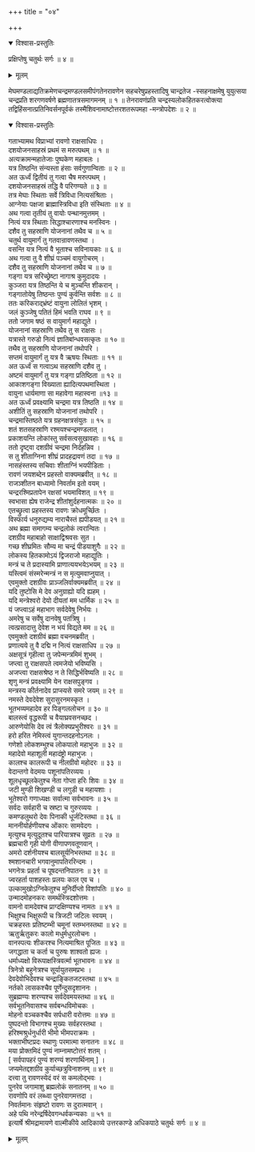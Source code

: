 +++
title = "०४"

+++

<details open><summary>विश्वास-प्रस्तुतिः</summary>

प्रक्षिप्तेषु चतुर्थः सर्गः ॥ ४ ॥
</details>

<details><summary>मूलम्</summary>

प्रक्षिप्तेषु चतुर्थः सर्गः ॥ ४ ॥
</details>

मेघमण्डलाद्यतिक्रमेणचन्द्रमण्डलसमीपंगतेनरावणेन सहचरेषुप्रहस्तादिषु चान्द्रतेज -स्सहनाक्षमेषु युयुत्सया चन्द्रप्रति शरगणवर्षणे ब्रह्मणातत्रसमागमनम् ॥ १ ॥ तेनरावणंप्रति चन्द्रस्यलोकहितकरत्वोक्त्या तद्विहिंसनात्प्रतिनिवर्सनपूर्वकं तस्मैशिवनामाष्टोत्तरशतरूपमहा -मन्त्रोपदेशः ॥ २ ॥

<details open><summary>विश्वास-प्रस्तुतिः</summary>

गताभ्यामथ विप्राभ्यां रावणो राक्षसाधिपः ।  
दशयोजनसाहस्रं प्रथमं स मरुत्पथम् ॥ १ ॥  
अत्यक्रामन्महातेजाः पुष्पकेण महाबलः ।  
यत्र तिष्ठन्ति संन्यस्ता हंसाः सर्वगुणान्विताः ॥ २ ॥  
अत ऊर्ध्वं द्वितीयं तु गत्वा चैष मरुत्पथम् ।  
दशयोजनसाहस्रं तद्धि वै परिगण्यते ॥ ३ ॥  
तत्र मेघाः स्थिताः सर्वे त्रिविधा नित्यसंश्रिताः ।  
आग्नेयाः पक्षजा ब्राह्मास्त्रिविधा इति संस्थिताः ॥ ४ ॥  
अथ गत्वा तृतीयं तु वायोः पन्थानमुत्तमम् ।  
नित्यं यत्र स्थिताः सिद्धाश्चारणाश्च मनस्विनः ।  
दशैव तु सहस्राणि योजनानां तथैव च ॥ ५ ॥  
चतुर्थ वायुमार्गं तु गतवान्रावणस्तथा ।  
वसन्ति यत्र नित्यं वै भूताश्च सविनायकाः ॥ ६ ॥  
अथ गत्वा तु वै शीघ्रं पञ्चमं वायुगोचरम् ।  
दशैव तु सहस्राणि योजनानां तथैव च ॥ ७ ॥  
गङ्गा यत्र सरिच्छ्रेष्टा नागाश्र कुमुदादयः ।  
कुञ्जरा यत्र तिष्ठन्ति ये च मुञ्चन्ति शीकरान् ।  
गङ्गातोयेषु तिष्ठन्तः पुण्यं कुर्वन्ति सर्वशः ॥ ८ ॥  
ततः करिकराद्भ्रंष्टं वायुना लोलितं भृशम् ।  
जलं कुञ्जेषु पतितं हिमं भवति राघव ॥ ९ ॥  
ततो जगाम षष्ठं स वायुमार्ग महाद्युते ।  
योजनानां सहस्राणि तथैव तु स राक्षसः ।  
यत्रास्ते गरुडो नित्यं ज्ञातिबांन्धवसत्कृतः ॥ १० ॥  
तथैव तु सहस्राणि योजनानां तथोपरि ।  
सप्तमं वायुमार्गं तु यत्र वै ऋषयः स्थिताः ॥ ११ ॥  
अत ऊर्ध्वं स गत्वाऽथ सहस्राणि दशैव तु ।  
अष्टमं वायुमार्गं तु यत्र गङ्गा प्रतिष्ठिता ॥ १२ ॥  
आकाशगङ्गा विख्याता ह्यादित्यपथमास्थिता ।  
वायुना धार्यमाणा सा महावेगा महास्वना ॥१३ ॥  
अत ऊर्ध्वं प्रवक्ष्यामि चन्द्रमा यत्र तिष्ठति ॥ १४ ॥  
अशीतिं तु सहस्राणि योजनानां तथोपरि ।  
चन्द्रमास्तिष्ठते यत्र ग्रहनक्षत्रसंयुतः ॥ १५ ॥  
शतं शतसहस्राणि रश्मयश्चन्द्रमण्डलात् ।  
प्रकाशयन्ति लोकांस्तु सर्वसत्वसुखावहाः ॥ १६ ॥  
ततो दृष्ट्वा दशग्रीवं चन्द्रमा निर्दहन्निव ।  
स तु शीताग्निना शीघ्रं प्रादहद्रावणं तदा ॥ १७ ॥  
नासहंस्तस्य सचिवाः शीताग्निं भयपीडिताः ।  
रावणं जयशब्देन प्रहस्तो वाक्यमब्रवीत् ॥ १८ ॥  
राजञ्शीतन बाध्यामो निवर्ताम इतो वयम् ।  
चन्द्ररश्मिप्रतापेन रक्षसां भयमाविशत् ॥ १९ ॥  
स्वभासा ह्येष राजेन्द्र शीतांशुर्दहनात्मकः ॥ २० ॥  
एतच्छ्रुत्वा प्रहस्तस्य रावणः क्रोधमूर्च्छितः ।  
विस्फार्य धनुरुद्यम्य नाराचैस्तं ह्यपीडयत् ॥ २१ ॥  
अथ ब्रह्मा समागम्य चन्द्रलोकं त्वरान्वितः ।  
दशग्रीव महाबाहो साक्षाद्विश्रवसः सुत ।  
गच्छ शीघ्रमितः सौम्य मा चन्द्रं पीडयाशुगैः ॥ २२ ॥  
लोकस्य हितकामोऽयं द्विजराजो महाद्युतिः ।  
मन्त्रं च ते प्रदास्यामि प्राणात्ययभयेऽभयम् ॥ २३ ॥  
यस्त्विमं संस्मरेन्मन्त्रं न स मृत्युमवाप्नुयात् ।  
एवमुक्तो दशग्रीवः प्राञ्जलिर्वाक्यमब्रवीत् ॥ २४ ॥  
यदि तुष्टोसि मे देव अनुग्राह्यो यदि ह्यहम् ।  
यदि मन्त्रेश्वरो देयो दीयतां मम धार्मिक ॥ २५ ॥  
यं जप्त्वाऽहं महाभाग सर्वदेवेषु निर्भयः ।  
अमरेषु च सर्वेषु दानवेषु पतत्रिषु ।  
त्वत्प्रसादात्तु देवेश न भयं विद्यते मम ॥ २६ ॥  
एवमुक्तो दशग्रीवं ब्रह्मा वचनमब्रवीत् ।  
प्रणात्यये तु वै दद्मि न नित्यं राक्षसाधिप ॥ २७ ॥  
अक्षसूत्रं गृहीत्वा तु जपेन्मन्त्रमिमं शुभम् ।  
जप्त्वा तु राक्षसपते त्वमजेयो भविष्यसि ।  
अजप्त्वा राक्षसश्रेष्ठ न ते सिद्धिर्भविष्यति ॥ २८ ॥  
शृणु मन्त्रं प्रवक्ष्यामि येन राक्षसपुङ्गव ।  
मन्त्रस्य कीर्तनादेव प्राप्स्यसे समरे जयम् ॥ २९ ॥  
नमस्ते देवदेवेश सुरासुरनमस्कृत ।  
भूतभव्यमहादेव हर पिङ्गललोचन ॥ ३० ॥  
बालस्त्वं वृद्धरूपी च वैयाघ्रवसनच्छद ।  
आरुणेयोसि देव त्वं त्रैलोक्यप्रभुरीश्वरः ॥ ३१ ॥  
हरो हरित नेमिस्त्वं युगान्तदहनोऽनलः ।  
गणेशो लोकशम्भुश्च लोकपालो महाभुजः ॥ ३२ ॥  
महादेवो महाशूली महादंष्ट्रो महाभुजः ।  
कालश्च कालरूपी च नीलग्रीवो महोदरः ॥ ३३ ॥  
वेदान्तगो वेदमयः पशूनांपतिरव्ययः ।  
शूलधृच्छूलकेतुश्च नेता गोप्ता हरिः शिवः ॥ ३४ ॥  
जटी मुण्डी शिखण्डी च लगुडी च महायशाः ।  
भूतेश्वरो गणाध्यक्षः सर्वात्मा सर्वभावनः ॥ ३५ ॥  
सर्वदः सर्वहारी च स्रष्टा च गुरुरव्ययः ।  
कमण्डलुथरो देवः पिनाकी धूर्जटिस्तथा ॥ ३६ ॥  
माननीयोर्हणीयश्च ओंकारः सामवेदगः ।  
मृत्युश्च मृत्युदूतश्च पारियात्रश्च सूव्रतः ॥ २७ ॥  
ब्रह्मचारी गृही योगी वीणापणवतूणवान् ।  
अमरो दर्शनीयश्च बालसूर्यनिभस्तथा ॥ ३८ ॥  
श्मशानचारी भगवानुमापतिररिन्दमः ।  
भगनेत्रः प्रहर्ता च पूषदन्तनिपातनः ॥ ३९ ॥  
ज्वरहर्ता पाशहस्तः प्रलयः काल एव च ।  
उल्कामुखोऽग्निकेतुश्च मुनिर्दीप्तो विशांपतिः ॥ ४० ॥  
उन्मादमोहनकरः समर्थस्त्रिदशोत्तमः ।  
वामनो वामदेवश्च प्राग्दक्षिण्यश्च नामतः ॥ ४१ ॥  
भिक्षुश्च भिक्षुरूपी च त्रिजटी जटिलः स्वयम् ।  
चक्रहस्तः प्रतिष्टम्भी चमूनां स्तम्भनस्तथा ॥ ४२ ॥  
ऋतुर्ऋतुकरः कालो मधुर्मधुरलोचनः ।  
वानस्पत्यः शीकरश्च नित्यमाश्रित पूजितः ॥ ४३ ॥  
जगद्धाता च कर्ता च पुरुषः शाश्वतो ह्यजः ।  
धर्माध्यक्षो विरूपाक्षस्त्रिवर्त्मा भूतभावनः ॥ ४४ ॥  
त्रिनेत्रो बहुनेत्रश्च सूर्यायुतसमप्रभः ।  
देवदेवोभिदेवश्च चन्द्राङ्कितजटस्तथा ॥ ४५ ॥  
नर्तको लासकश्चैव पूर्णेन्दुसदृशाननः ।  
सुब्रह्मण्यः शरण्यश्च सर्वदेवमयस्तथा ॥ ४६ ॥  
सर्वभूतनिवासश्च सर्वबन्धविमोचकः ।  
मोहनो वञ्चकश्चैव सर्पधारी वरोत्तमः ॥ ४७ ॥  
पुष्पदन्तो विभागश्च मुख्यः सर्वहरस्तथा ।  
हरिश्मश्रुर्धनुर्धारी भीमो भीमपराक्रमः ।  
भक्ताभीष्टप्रदः स्थाणुः परमात्मा सनातनः ॥ ४८ ॥  
मया प्रोक्तमिदं पुण्यं नाम्नामष्टोत्तरं शतम् ।  
\[ सर्वपापहरं पुण्यं शरण्यं शरणार्थिनाम् \] ।  
जप्यमेतद्दशग्रीव कुर्याच्छत्रुविनाशनम् ॥ ४९ ॥  
दत्त्वा तु रावणस्येदं वरं स कमलोद्भवः ।  
पुनरेव जगामाशु ब्रह्मलोकं सनातनम् ॥ ५० ॥  
रावणोपि वरं लब्ध्वा पुनरेवागमत्तदा ।  
निवर्तमानः संहृष्टो रावणः स दुरात्मवान् ।  
अहे पथि नरेन्द्रर्षिदेवगन्धर्वकन्यकाः ॥ ५१ ॥  
इत्यार्षे श्रीमद्रामायणे वाल्मीकीये आदिकाव्ये उत्तरकाण्डे अधिकपाठे चतुर्थः सर्गः ॥ ४ ॥
</details>

<details><summary>मूलम्</summary>

गताभ्यामथ विप्राभ्यां रावणो राक्षसाधिपः ।  
दशयोजनसाहस्रं प्रथमं स मरुत्पथम् ॥ १ ॥  
अत्यक्रामन्महातेजाः पुष्पकेण महाबलः ।  
यत्र तिष्ठन्ति संन्यस्ता हंसाः सर्वगुणान्विताः ॥ २ ॥  
अत ऊर्ध्वं द्वितीयं तु गत्वा चैष मरुत्पथम् ।  
दशयोजनसाहस्रं तद्धि वै परिगण्यते ॥ ३ ॥  
तत्र मेघाः स्थिताः सर्वे त्रिविधा नित्यसंश्रिताः ।  
आग्नेयाः पक्षजा ब्राह्मास्त्रिविधा इति संस्थिताः ॥ ४ ॥  
अथ गत्वा तृतीयं तु वायोः पन्थानमुत्तमम् ।  
नित्यं यत्र स्थिताः सिद्धाश्चारणाश्च मनस्विनः ।  
दशैव तु सहस्राणि योजनानां तथैव च ॥ ५ ॥  
चतुर्थ वायुमार्गं तु गतवान्रावणस्तथा ।  
वसन्ति यत्र नित्यं वै भूताश्च सविनायकाः ॥ ६ ॥  
अथ गत्वा तु वै शीघ्रं पञ्चमं वायुगोचरम् ।  
दशैव तु सहस्राणि योजनानां तथैव च ॥ ७ ॥  
गङ्गा यत्र सरिच्छ्रेष्टा नागाश्र कुमुदादयः ।  
कुञ्जरा यत्र तिष्ठन्ति ये च मुञ्चन्ति शीकरान् ।  
गङ्गातोयेषु तिष्ठन्तः पुण्यं कुर्वन्ति सर्वशः ॥ ८ ॥  
ततः करिकराद्भ्रंष्टं वायुना लोलितं भृशम् ।  
जलं कुञ्जेषु पतितं हिमं भवति राघव ॥ ९ ॥  
ततो जगाम षष्ठं स वायुमार्ग महाद्युते ।  
योजनानां सहस्राणि तथैव तु स राक्षसः ।  
यत्रास्ते गरुडो नित्यं ज्ञातिबांन्धवसत्कृतः ॥ १० ॥  
तथैव तु सहस्राणि योजनानां तथोपरि ।  
सप्तमं वायुमार्गं तु यत्र वै ऋषयः स्थिताः ॥ ११ ॥  
अत ऊर्ध्वं स गत्वाऽथ सहस्राणि दशैव तु ।  
अष्टमं वायुमार्गं तु यत्र गङ्गा प्रतिष्ठिता ॥ १२ ॥  
आकाशगङ्गा विख्याता ह्यादित्यपथमास्थिता ।  
वायुना धार्यमाणा सा महावेगा महास्वना ॥१३ ॥  
अत ऊर्ध्वं प्रवक्ष्यामि चन्द्रमा यत्र तिष्ठति ॥ १४ ॥  
अशीतिं तु सहस्राणि योजनानां तथोपरि ।  
चन्द्रमास्तिष्ठते यत्र ग्रहनक्षत्रसंयुतः ॥ १५ ॥  
शतं शतसहस्राणि रश्मयश्चन्द्रमण्डलात् ।  
प्रकाशयन्ति लोकांस्तु सर्वसत्वसुखावहाः ॥ १६ ॥  
ततो दृष्ट्वा दशग्रीवं चन्द्रमा निर्दहन्निव ।  
स तु शीताग्निना शीघ्रं प्रादहद्रावणं तदा ॥ १७ ॥  
नासहंस्तस्य सचिवाः शीताग्निं भयपीडिताः ।  
रावणं जयशब्देन प्रहस्तो वाक्यमब्रवीत् ॥ १८ ॥  
राजञ्शीतन बाध्यामो निवर्ताम इतो वयम् ।  
चन्द्ररश्मिप्रतापेन रक्षसां भयमाविशत् ॥ १९ ॥  
स्वभासा ह्येष राजेन्द्र शीतांशुर्दहनात्मकः ॥ २० ॥  
एतच्छ्रुत्वा प्रहस्तस्य रावणः क्रोधमूर्च्छितः ।  
विस्फार्य धनुरुद्यम्य नाराचैस्तं ह्यपीडयत् ॥ २१ ॥  
अथ ब्रह्मा समागम्य चन्द्रलोकं त्वरान्वितः ।  
दशग्रीव महाबाहो साक्षाद्विश्रवसः सुत ।  
गच्छ शीघ्रमितः सौम्य मा चन्द्रं पीडयाशुगैः ॥ २२ ॥  
लोकस्य हितकामोऽयं द्विजराजो महाद्युतिः ।  
मन्त्रं च ते प्रदास्यामि प्राणात्ययभयेऽभयम् ॥ २३ ॥  
यस्त्विमं संस्मरेन्मन्त्रं न स मृत्युमवाप्नुयात् ।  
एवमुक्तो दशग्रीवः प्राञ्जलिर्वाक्यमब्रवीत् ॥ २४ ॥  
यदि तुष्टोसि मे देव अनुग्राह्यो यदि ह्यहम् ।  
यदि मन्त्रेश्वरो देयो दीयतां मम धार्मिक ॥ २५ ॥  
यं जप्त्वाऽहं महाभाग सर्वदेवेषु निर्भयः ।  
अमरेषु च सर्वेषु दानवेषु पतत्रिषु ।  
त्वत्प्रसादात्तु देवेश न भयं विद्यते मम ॥ २६ ॥  
एवमुक्तो दशग्रीवं ब्रह्मा वचनमब्रवीत् ।  
प्रणात्यये तु वै दद्मि न नित्यं राक्षसाधिप ॥ २७ ॥  
अक्षसूत्रं गृहीत्वा तु जपेन्मन्त्रमिमं शुभम् ।  
जप्त्वा तु राक्षसपते त्वमजेयो भविष्यसि ।  
अजप्त्वा राक्षसश्रेष्ठ न ते सिद्धिर्भविष्यति ॥ २८ ॥  
शृणु मन्त्रं प्रवक्ष्यामि येन राक्षसपुङ्गव ।  
मन्त्रस्य कीर्तनादेव प्राप्स्यसे समरे जयम् ॥ २९ ॥  
नमस्ते देवदेवेश सुरासुरनमस्कृत ।  
भूतभव्यमहादेव हर पिङ्गललोचन ॥ ३० ॥  
बालस्त्वं वृद्धरूपी च वैयाघ्रवसनच्छद ।  
आरुणेयोसि देव त्वं त्रैलोक्यप्रभुरीश्वरः ॥ ३१ ॥  
हरो हरित नेमिस्त्वं युगान्तदहनोऽनलः ।  
गणेशो लोकशम्भुश्च लोकपालो महाभुजः ॥ ३२ ॥  
महादेवो महाशूली महादंष्ट्रो महाभुजः ।  
कालश्च कालरूपी च नीलग्रीवो महोदरः ॥ ३३ ॥  
वेदान्तगो वेदमयः पशूनांपतिरव्ययः ।  
शूलधृच्छूलकेतुश्च नेता गोप्ता हरिः शिवः ॥ ३४ ॥  
जटी मुण्डी शिखण्डी च लगुडी च महायशाः ।  
भूतेश्वरो गणाध्यक्षः सर्वात्मा सर्वभावनः ॥ ३५ ॥  
सर्वदः सर्वहारी च स्रष्टा च गुरुरव्ययः ।  
कमण्डलुथरो देवः पिनाकी धूर्जटिस्तथा ॥ ३६ ॥  
माननीयोर्हणीयश्च ओंकारः सामवेदगः ।  
मृत्युश्च मृत्युदूतश्च पारियात्रश्च सूव्रतः ॥ २७ ॥  
ब्रह्मचारी गृही योगी वीणापणवतूणवान् ।  
अमरो दर्शनीयश्च बालसूर्यनिभस्तथा ॥ ३८ ॥  
श्मशानचारी भगवानुमापतिररिन्दमः ।  
भगनेत्रः प्रहर्ता च पूषदन्तनिपातनः ॥ ३९ ॥  
ज्वरहर्ता पाशहस्तः प्रलयः काल एव च ।  
उल्कामुखोऽग्निकेतुश्च मुनिर्दीप्तो विशांपतिः ॥ ४० ॥  
उन्मादमोहनकरः समर्थस्त्रिदशोत्तमः ।  
वामनो वामदेवश्च प्राग्दक्षिण्यश्च नामतः ॥ ४१ ॥  
भिक्षुश्च भिक्षुरूपी च त्रिजटी जटिलः स्वयम् ।  
चक्रहस्तः प्रतिष्टम्भी चमूनां स्तम्भनस्तथा ॥ ४२ ॥  
ऋतुर्ऋतुकरः कालो मधुर्मधुरलोचनः ।  
वानस्पत्यः शीकरश्च नित्यमाश्रित पूजितः ॥ ४३ ॥  
जगद्धाता च कर्ता च पुरुषः शाश्वतो ह्यजः ।  
धर्माध्यक्षो विरूपाक्षस्त्रिवर्त्मा भूतभावनः ॥ ४४ ॥  
त्रिनेत्रो बहुनेत्रश्च सूर्यायुतसमप्रभः ।  
देवदेवोभिदेवश्च चन्द्राङ्कितजटस्तथा ॥ ४५ ॥  
नर्तको लासकश्चैव पूर्णेन्दुसदृशाननः ।  
सुब्रह्मण्यः शरण्यश्च सर्वदेवमयस्तथा ॥ ४६ ॥  
सर्वभूतनिवासश्च सर्वबन्धविमोचकः ।  
मोहनो वञ्चकश्चैव सर्पधारी वरोत्तमः ॥ ४७ ॥  
पुष्पदन्तो विभागश्च मुख्यः सर्वहरस्तथा ।  
हरिश्मश्रुर्धनुर्धारी भीमो भीमपराक्रमः ।  
भक्ताभीष्टप्रदः स्थाणुः परमात्मा सनातनः ॥ ४८ ॥  
मया प्रोक्तमिदं पुण्यं नाम्नामष्टोत्तरं शतम् ।  
\[ सर्वपापहरं पुण्यं शरण्यं शरणार्थिनाम् \] ।  
जप्यमेतद्दशग्रीव कुर्याच्छत्रुविनाशनम् ॥ ४९ ॥  
दत्त्वा तु रावणस्येदं वरं स कमलोद्भवः ।  
पुनरेव जगामाशु ब्रह्मलोकं सनातनम् ॥ ५० ॥  
रावणोपि वरं लब्ध्वा पुनरेवागमत्तदा ।  
निवर्तमानः संहृष्टो रावणः स दुरात्मवान् ।  
अहे पथि नरेन्द्रर्षिदेवगन्धर्वकन्यकाः ॥ ५१ ॥  
इत्यार्षे श्रीमद्रामायणे वाल्मीकीये आदिकाव्ये उत्तरकाण्डे अधिकपाठे चतुर्थः सर्गः ॥ ४ ॥
</details>

